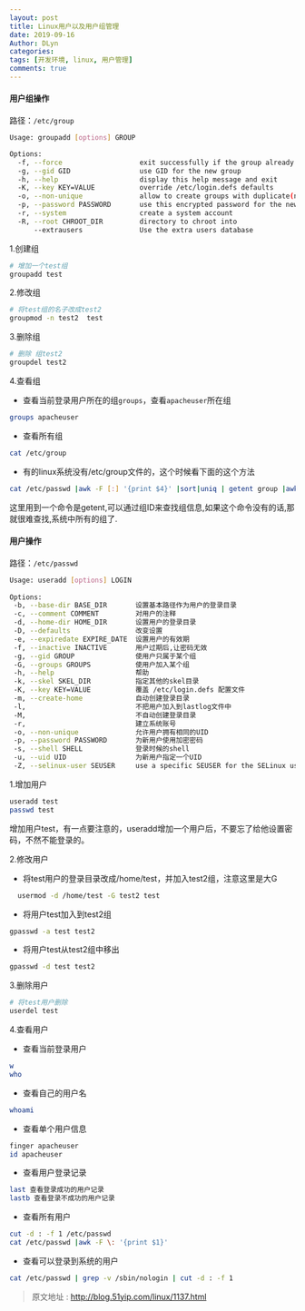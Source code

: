 ```yaml
---
layout: post
title: Linux用户以及用户组管理
date: 2019-09-16
Author: DLyn
categories: 
tags: [开发环境, linux, 用户管理]
comments: true
---
```

#### **用户组操作**
路径：`/etc/group`
```bash
Usage: groupadd [options] GROUP

Options:
  -f, --force                   exit successfully if the group already exists,and cancel -g if the GID is already used
  -g, --gid GID                 use GID for the new group
  -h, --help                    display this help message and exit
  -K, --key KEY=VALUE           override /etc/login.defs defaults
  -o, --non-unique              allow to create groups with duplicate(non-unique) GID
  -p, --password PASSWORD       use this encrypted password for the new group
  -r, --system                  create a system account
  -R, --root CHROOT_DIR         directory to chroot into
      --extrausers              Use the extra users database
```

1.创建组
```bash
# 增加一个test组
groupadd test 
```
2.修改组
```bash
# 将test组的名子改成test2
groupmod -n test2  test 
```
3.删除组
```bash
# 删除 组test2
groupdel test2
```
4.查看组

- 查看当前登录用户所在的组`groups`，查看`apacheuser`所在组
```bash
groups apacheuser
```
- 查看所有组 
```bash
cat /etc/group
```
- 有的linux系统没有/etc/group文件的，这个时候看下面的这个方法

```bash
cat /etc/passwd |awk -F [:] '{print $4}' |sort|uniq | getent group |awk -F [:] '{print $1}'
```
这里用到一个命令是getent,可以通过组ID来查找组信息,如果这个命令没有的话,那就很难查找,系统中所有的组了.

#### **用户操作**
路径：`/etc/passwd`
```bash
Usage: useradd [options] LOGIN  
  
Options:  
 -b, --base-dir BASE_DIR       设置基本路径作为用户的登录目录  
 -c, --comment COMMENT         对用户的注释  
 -d, --home-dir HOME_DIR       设置用户的登录目录  
 -D, --defaults                改变设置  
 -e, --expiredate EXPIRE_DATE  设置用户的有效期  
 -f, --inactive INACTIVE       用户过期后,让密码无效  
 -g, --gid GROUP               使用户只属于某个组  
 -G, --groups GROUPS           使用户加入某个组  
 -h, --help                    帮助  
 -k, --skel SKEL_DIR           指定其他的skel目录  
 -K, --key KEY=VALUE           覆盖 /etc/login.defs 配置文件  
 -m, --create-home             自动创建登录目录  
 -l,                           不把用户加入到lastlog文件中  
 -M,                           不自动创建登录目录  
 -r,                           建立系统账号  
 -o, --non-unique              允许用户拥有相同的UID  
 -p, --password PASSWORD       为新用户使用加密密码  
 -s, --shell SHELL             登录时候的shell  
 -u, --uid UID                 为新用户指定一个UID  
 -Z, --selinux-user SEUSER     use a specific SEUSER for the SELinux user mapping  
```

1.增加用户
```bash
useradd test
passwd test
```

增加用户test，有一点要注意的，useradd增加一个用户后，不要忘了给他设置密码，不然不能登录的。

2.修改用户
- 将test用户的登录目录改成/home/test，并加入test2组，注意这里是大G
```bash
  usermod -d /home/test -G test2 test
```
- 将用户test加入到test2组
```bash
gpasswd -a test test2
``` 
- 将用户test从test2组中移出
```bash
gpasswd -d test test2
``` 
3.删除用户
```bash
# 将test用户删除
userdel test
```
4.查看用户

- 查看当前登录用户
```bash
w
who
```
- 查看自己的用户名
```bash
whoami
```
- 查看单个用户信息
```bash
finger apacheuser
id apacheuser
```
- 查看用户登录记录
```bash
last 查看登录成功的用户记录
lastb 查看登录不成功的用户记录
```

- 查看所有用户
```bash
cut -d : -f 1 /etc/passwd
cat /etc/passwd |awk -F \: '{print $1}'
```

- 查看可以登录到系统的用户
```bash
cat /etc/passwd | grep -v /sbin/nologin | cut -d : -f 1
```

> 原文地址 : <http://blog.51yip.com/linux/1137.html>